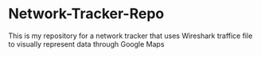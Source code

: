 # Network-Tracker-Repo
This is my repository for a network tracker that uses Wireshark traffice file to visually represent data through Google Maps
